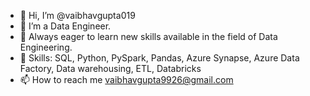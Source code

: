 - 👋 Hi, I’m @vaibhavgupta019
- 👀 I’m a Data Engineer.
- 🌱 Always eager to learn new skills available in the field of Data Engineering. 
- 💞️ Skills: SQL, Python, PySpark, Pandas, Azure Synapse, Azure Data Factory, Data warehousing, ETL, Databricks
- 📫 How to reach me vaibhavgupta9926@gmail.com

<!---
vaibhavgupta019/vaibhavgupta019 is a ✨ special ✨ repository because its `README.md` (this file) appears on your GitHub profile.
You can click the Preview link to take a look at your changes.
--->
